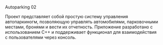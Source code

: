 Autoparking 02

Проект представляет собой простую систему управления автопаркиногм, позволяющую управлять автомобилями, парковочными местами, бронями и вести их отчетность. Приложение разработано с использованием C++ и поддерживает функционал для взаимодействия с пользователями через консоль.

